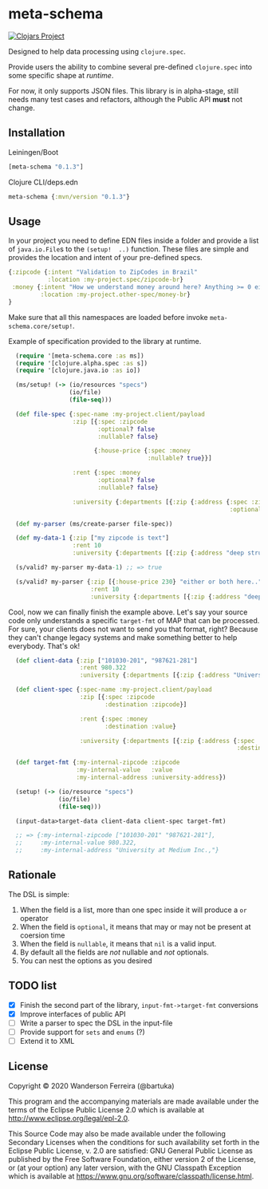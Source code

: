 # meta-schema

[![Clojars Project](https://img.shields.io/clojars/v/meta-schema.svg)](https://clojars.org/meta-schema)


Designed to help data processing using `clojure.spec`.

Provide users the ability to combine several pre-defined
`clojure.spec` into some specific shape at *runtime*.


For now, it only supports JSON files. This library is in
alpha-stage, still needs many test cases and refactors,
although the Public API **must** not change.

## Installation

Leiningen/Boot

```clj
[meta-schema "0.1.3"]
```

Clojure CLI/deps.edn
```clj
meta-schema {:mvn/version "0.1.3"}
```

## Usage

In your project you need to define EDN files inside a folder
and provide a list of `java.io.File`s to the `(setup!  ..)`
function. These files are simple and provides the location
and intent of your pre-defined specs.

```clj
{:zipcode {:intent "Validation to ZipCodes in Brazil"
           :location :my-project.spec/zipcode-br}
 :money {:intent "How we understand money around here? Anything >= 0 either long, float, double, or decimal"
         :location :my-project.other-spec/money-br}
}
```

Make sure that all this namespaces are loaded before invoke
`meta-schema.core/setup!`.


Example of specification provided to the library at runtime.

```clj
  (require '[meta-schema.core :as ms])
  (require '[clojure.alpha.spec :as s])
  (require '[clojure.java.io :as io])

  (ms/setup! (-> (io/resources "specs")
                 (io/file)
                 (file-seq)))

  (def file-spec {:spec-name :my-project.client/payload
                  :zip [{:spec :zipcode
                         :optional? false
                         :nullable? false}

                        {:house-price {:spec :money
                                       :nullable? true}}]

                  :rent {:spec :money
                         :optional? false
                         :nullable? false}

                  :university {:departments [{:zip {:address {:spec :zipcode
                                                              :optional? false}}}]}})

  (def my-parser (ms/create-parser file-spec))

  (def my-data-1 {:zip ["my zipcode is text"]
                  :rent 10
                  :university {:departments [{:zip {:address "deep structures"}}]}})

  (s/valid? my-parser my-data-1) ;; => true

  (s/valid? my-parser {:zip [{:house-price 230} "either or both here.."]
                       :rent 10
                       :university {:departments [{:zip {:address "deep structures"}}]}}) ;; => true

```

Cool, now we can finally finish the example above. Let's say your source code only understands a specific `target-fmt` of MAP that can be processed. For sure, your clients does not want to send you that format, right? Because they can't change legacy systems and make something better to help everybody. That's ok!

```clj
  (def client-data {:zip ["101030-201", "987621-281"]
                    :rent 980.322
                    :university {:departments [{:zip {:address "University at Medium Inc.,"}}]}})

  (def client-spec {:spec-name :my-project.client/payload
                    :zip [{:spec :zipcode
                           :destination :zipcode}]

                    :rent {:spec :money
                           :destination :value}

                    :university {:departments [{:zip {:address {:spec :zipcode
                                                                :destination :university-address}}}]}})

  (def target-fmt {:my-internal-zipcode :zipcode
                   :my-internal-value   :value
                   :my-internal-address :university-address})

  (setup! (-> (io/resource "specs")
              (io/file)
              (file-seq)))

  (input-data>target-data client-data client-spec target-fmt)

  ;; => {:my-internal-zipcode ["101030-201" "987621-281"],
  ;;     :my-internal-value 980.322,
  ;;     :my-internal-address "University at Medium Inc.,"}
```

## Rationale

The DSL is simple:

1. When the field is a list, more than one spec inside it will produce a `or` operator
2. When the field is `optional`, it means that  may or may not be present at coersion time
3. When the field is `nullable`, it means that `nil` is a valid input.
4. By default all the fields are *not* nullable and *not* optionals.
5. You can nest the options as you desired


## TODO list

- [x] Finish the second part of the library, `input-fmt->target-fmt` conversions
- [x] Improve interfaces of public API
- [ ] Write a parser to spec the DSL in the input-file
- [ ] Provide support for `sets` and `enums` (?)
- [ ] Extend it to XML

## License

Copyright © 2020 Wanderson Ferreira (@bartuka)

This program and the accompanying materials are made available under the
terms of the Eclipse Public License 2.0 which is available at
http://www.eclipse.org/legal/epl-2.0.

This Source Code may also be made available under the following Secondary
Licenses when the conditions for such availability set forth in the Eclipse
Public License, v. 2.0 are satisfied: GNU General Public License as published by
the Free Software Foundation, either version 2 of the License, or (at your
option) any later version, with the GNU Classpath Exception which is available
at https://www.gnu.org/software/classpath/license.html.

